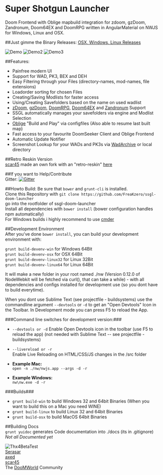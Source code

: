 # Super Shotgun Launcher  
Doom Frontend with Oblige mapbuild integration for zdoom, gzDoom, Zandronum, Doom64EX and DoomRPG written in AngularMaterial on NWJS for Windows, Linux and OSX.

##Just gimme the Binary Releases:
[OSX, Windows, Linux Releases](https://github.com/FreaKzero/ssgl-doom-launcher/releases)

![Demo](https://github.com/FreaKzero/ssgl-doom-launcher/blob/master/readme/ssgl1.gif)
![Demo2](https://github.com/FreaKzero/ssgl-doom-launcher/blob/master/readme/ssgl2.gif)
![Demo3](https://github.com/FreaKzero/ssgl-doom-launcher/blob/master/readme/ssgl3.gif)

##Features:  
- Painfree modern UI
- Support for WAD, PK3, BEX and DEH
- Easy Filtering through your Files (directory-names, mod-names, file extensions)
- Loadorder sorting for chosen Files
- Creating/Saving Modlists for faster access
- Using/Creating Savefolders based on the name on used wadlist
- [zDoom](http://zdoom.org), [gzDoom](https://github.com/coelckers/gzdoom), [DoomRPG](https://github.com/Kyle873/DoomRPG), [Doom64EX](https://doom64ex.wordpress.com) and [Zandronum](https://zandronum.com/) Support
- SSGL automatically manages your savefolders via engine and Modlist Selection
- [Oblige](http://oblige.sourceforge.net/) "Build and Play" via configfiles (Also able to resume last built map)
- Fast access to your favourite DoomSeeker Client and Oblige Frontend
- Automatic Update Notifier
- Screenshot Lookup for your WADs and PK3s via [WadArchive](http://www.wad-archive.com) or local directory

##Retro Reskin Version  
[scar45](https://github.com/scar45) made an own fork with an "retro-reskin" [here](https://github.com/scar45/ssgl-doom-launcher)

##If you want to Help/Contribute  
Gitter: [![Gitter](https://badges.gitter.im/Join%20Chat.svg)](https://gitter.im/FreaKzero/ssgl-doom-launcher?utm_source=badge&utm_medium=badge&utm_campaign=pr-badge&utm_content=body_badge)

##Howto Build:
Be sure that ```bower``` and ```grunt-cli``` is installed.  
Clone this Repository with ```git clone https://github.com/FreaKzero/ssgl-doom-launcher```  
go into the rootfolder of ssgl-doom-launcher  
Install all dependencies with ```bower install``` (bower configuration handles npm automatically)  
For Windows builds i highly recommend to use [cmder](http://cmder.net/)

##Development Environment  
After you've done ```bower install```, you can build your development environment with:

```grunt build-devenv-win``` for Windows 64Bit  
```grunt build-devenv-osx``` for OSX 64Bit  
```grunt build-devenv-linux32``` for Linux 32Bit  
```grunt build-devenv-linux64``` for Linux 64Bit  

It will make a new folder in your root named ./nw (Version 0.12.0 of NodeWebkit will be fetched via curl(), that can take a while) - with all dependencies and configs installed for development use (so you dont have to build everytime).

When you dont use Sublime Text (see projectfile - buildsystems) use the commandline argument ```--devtools``` or ```-d``` to get an "Open Devtools" Icon in the Toolbar. In Development mode you can press F5 to reload the App.

###Command line switches for development version:###

- ```--devtools or -d```
Enable Open Devtools icon in the toolbar (use F5 to reload the app) (not needed with Sublime Text -- see projectfile - buildsystems)  
   
- ```--livereload or -r```   
Enable Live Reloading on HTML/CSS/JS changes in the /src folder

- __Example Mac:__  
```open -n ./nw/nwjs.app --args -d -r```  

- __Example Windows:__  
```nw\nw.exe -d -r```

###Builds###
- ```grunt build-win``` to build Windows 32 and 64bit Binaries (When you want to build this on a Mac you need WINE)
- ```grunt build-linux``` to build Linux 32 and 64bit Binaries
- ```grunt build-osx``` to build MacOS 64bit Binaries

##Building Docs  
```grunt yuidoc``` generates Code documentation into ./docs (its in .gitignore)  
*Not all Documented yet*  
    
![Thx4BetaTest](https://github.com/FreaKzero/ssgl-doom-launcher/blob/master/readme/beta.jpg)  
[Serasar](https://github.com/Serasar)  
[axed](https://github.com/axed)  
[scar45](https://github.com/scar45)  
The [DooMWorld](www.doomworld.com/) Community